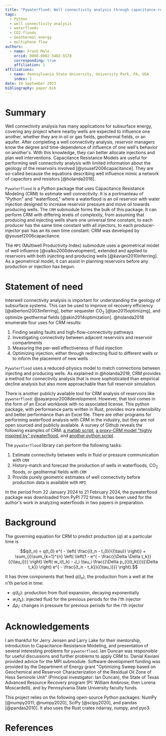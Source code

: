 ```yaml
---
title: "Pywaterflood: Well connectivity analysis through capacitance-resistance modeling"
tags:
  - Python
  - well connectivity analysis
  - waterfloods
  - CO2 floods
  - Geothermal energy
  - multiphase flow
authors:
  - name: Frank Male
    orcid: 0000-0002-3402-5578
    corresponding: true
    affiliation: 1
affiliations:
  - name: Pennsylvania State University, University Park, PA, USA
    index: 1
date: 16 September 2023
bibliography: paper.bib
---
```


# Summary

Well connectivity analysis has many applications for subsurface energy, covering any project where nearby wells are expected to influence one another, whether they are in oil or gas fields, geothermal fields, or an aquifer. After completing a well connectivity analysis, reservoir managers know the degree and time-dependence of influence of one well's behavior on another's. With this knowledge, they can better allocate injections and plan well interventions. Capacitance Resistance Models are useful for performing well connectivity analysis with limited information about the geology of the reservoirs involved [@yousef2006capacitance]. They are so-called because the equations describing well influence mimic a network of capacitors and resistors [@holanda2018].

`Pywaterflood` is a Python package that uses Capacitance Resistance Modeling (CRM) to estimate well connectivity. It is a portmanteau of "Python" and "waterflood," where a waterflood is an oil reservoir with water injection designed to increase reservoir pressure and move oil towards producing wells. The `CRM` submodule forms the bulk of this package. It can perform CRM with differing levels of complexity, from assuming that producing and injecting wells share one universal time constant, to each producer has the same time constant with all injectors, to each producer-injector pair has an its own time constant. CRM was developed by @yousef2006capacitance.

The `MPI` (Multiwell Productivity Index) submodule uses a geometrical model of well influence [@valko2000development], extended and applied to reservoirs with both injecting and producing wells [@kaviani2010inferring]. As a geometrical model, it can assist in planning reservoirs before any production or injection has begun.

# Statement of need

Interwell connectivity analysis is important for understanding the geology of subsurface systems. This can be used to improve oil recovery efficiency [@albertoni2003inferring], better sequester CO$_2$ [@tao2015optimizing], and optimize geothermal fields [@akin2014optimization]. @holanda2018 enumerate four uses for CRM results:

1. Finding sealing faults and high-flow-connectivity pathways
2. Investigating connectivity between adjacent reservoirs and reservoir compartments
3. Measuring the per-well effectiveness of fluid injection
4. Optimizing injection, either through redirecting fluid to different wells or to inform the placement of new wells

`Pywaterflood` uses a reduced-physics model to match connections between injecting and producing wells. As explained in @holanda2018, CRM provides a method for connectivity analysis that is more sophisticated than empirical decline analysis but also more approachable than full reservoir simulation.

There is another publicly available tool for CRM analysis of reservoirs like `pywaterflood`: @sayarpour2008development. However, that tool comes in the form of an Excel workbook with no associated license. This python package, with performance parts written in Rust, provides more extensibility and better performance than an Excel file. There are other programs for performing waterflood analysis with CRM in the industry, but they are not open sourced and publicly available. A survey of Github reveals the following examples of CRM: [a matlab script](https://github.com/billalaslam/crmwaterflood_matlab), [a proxy-CRM model "highly inspired by" pywaterflood](https://github.com/leleony/proxy-crm), and [another python script](https://github.com/deepthisen/CapacitanceResistanceModel).

The `pywaterflood` library can perform the following tasks:

1. Estimate connectivity between wells in fluid or pressure communication with `CRM`
2. History-match and forecast the production of wells in waterfloods, CO$_2$ floods, or geothermal fields with `CRM`
3. Provide purely geometric estimates of well connectivity before production data is available with `MPI`

In the period from 22 January 2024 to 21 February 2024, the pywaterflood package was downloaded from PyPI 772 times. It has been used for the author's work in analyzing waterfloods in two papers in preparation.

# Background

The governing equation for CRM to predict production ($q$) at a particular time is

$$q(t_n) = q(t_0) e^{ - \left( \frac{{t_n - t_0}}{{\tau}} \right)} + \sum_{i}\sum_{k=1}^{n} \left( \left(1 - e^{ - \frac{{\Delta \Delta t_k}}{{\tau_i}}} \right) \left( w_i(t_k) - J_i \tau_i \frac{{\Delta p_{i}(t_k)}}{{\Delta t_k}} \right) e^{ - \frac{{t_n - t_k}}{{\tau_i}}} \right).$$

It has three components that feed $q(t_n)$, the production from a well at the n'th period in time:

- $q(t_0)$: production from fluid expansion, decaying exponentially
- $w_i(t_k)$: injected fluid for the previous periods for the i'th injector
- $\Delta p_{i}$: changes in pressure for previous periods for the i'th injector

# Acknowledgements

I am thankful for Jerry Jensen and Larry Lake for their mentorship, introduction to Capacitance-Resistance Modeling, and presentation of several interesting problems for `pywaterflood`. Ian Duncan was responsible for useful discussions and further problems to apply CRM to. Danial Kaviani provided advice for the MPI submodule. Software development funding was provided by the Department of Energy grant "Optimizing Sweep based on Geochemical and Reservoir Characterization of the Residual Oil Zone of Hess Seminole Unit" (Principal investigator: Ian Duncan), the State of Texas Advanced Resource Recovery program (PI: William Ambrose, then Lorena Moscardelli), and by Pennsylvania State University faculty funds.

This project relies on the following open-source Python packages: NumPy [@numpy2011; @numpy2020], SciPy [@scipy2020], and pandas [@pandas2010]. It also uses the Rust crates ndarray, numpy, and pyo3.

# References
